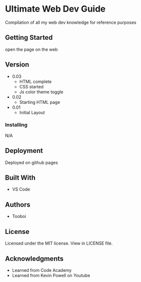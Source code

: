 # Ultimate Web Dev Guide
Compilation of all my web dev knowledge for reference purposes

## Getting Started

open the page on the web

## Version
  * 0.03
    * HTML complete
    * CSS started
    * Js color theme toggle
  * 0.02
    * Starting HTML page
  * 0.01
    * Initial Layout
    
### Installing
N/A


## Deployment

Deployed on github pages

## Built With

  - VS Code

## Authors

  - Tooboi


## License

Licensed under the MIT license. View in LICENSE file.

## Acknowledgments

  - Learned from Code Academy
  - Learned from Kevin Powell on Youtube


